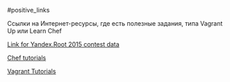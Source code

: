 #positive_links 

Ссылки на Интернет-ресурсы, где есть полезные задания, типа Vagrant Up или Learn Chef

[Link for Yandex.Root 2015 contest data](https://github.com/yandex/root-2015-tasks)

[Chef tutorials](https://learn.chef.io/tutorials/)

[Vagrant Tutorials](https://www.vagrantup.com/docs/getting-started/)
